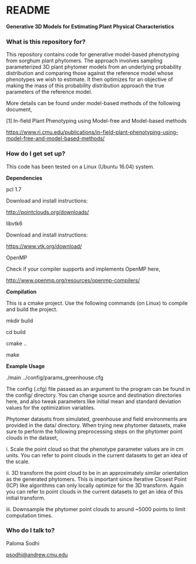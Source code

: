 # README #

**Generative 3D Models for Estimating Plant Physical Characteristics**

### What is this repository for? ###

This repository contains code for generative model-based phenotyping from sorghum plant phytomers. The approach involves sampling parameterized 3D plant phytomer models from an underlying probability distribution and comparing those against the reference model whose phenotypes we wish to estimate. It then optimizes for an objective of making the mass of this probability distribution approach the true parameters of the reference model.

More details can be found under model-based methods of the following document, 

[1] In-field Plant Phenotyping using Model-free and Model-based methods

<https://www.ri.cmu.edu/publications/in-field-plant-phenotyping-using-model-free-and-model-based-methods/>

### How do I get set up? ###

This code has been tested on a Linux (Ubuntu 16.04) system. 

**Dependencies**

pcl 1.7

Download and install instructions:

<http://pointclouds.org/downloads/>

libvtk6

Download and install instructions:

<https://www.vtk.org/download/>

OpenMP

Check if your compiler supports and implements OpenMP here,

<http://www.openmp.org/resources/openmp-compilers/>


**Compilation**

This is a cmake project. Use the following commands (on Linux) to compile and build the project.

mkdir build

cd build

cmake ..

make

**Example Usage**

./main ../config/params_greenhouse.cfg

The config (.cfg) file passed as an argument to the program can be found in the config/ directory. You can change source and destination directories here, and also tweak parameters like initial mean and standard deviation values for the optimization variables.

Phytomer datasets from simulated, greenhouse and field environments are provided in the data/ directory. When trying new phytomer datasets, make sure to perform the following preprocessing steps on the phytomer point clouds in the dataset,

i. Scale the point cloud so that the phenotype parameter values are in cm units. You can refer to point clouds in the current datasets to get an idea of the scale.

ii. 3D transform the point cloud to be in an approximately similar orientation as the generated phytomers. This is important since Iterative Closest Point (ICP) like algorithms can only locally optimize for the 3D transform. Again you can refer to point clouds in the current datasets to get an idea of this initial transform. 

iii. Downsample the phytomer point clouds to around ~5000 points to limit computation times.

### Who do I talk to? ###

Paloma Sodhi

psodhi@andrew.cmu.edu
